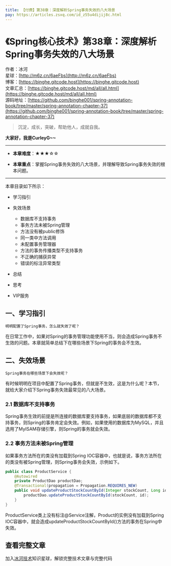 ```yaml
---
title: 【付费】第38章：深度解析Spring事务失效的八大场景
pay: https://articles.zsxq.com/id_z55u4dijij8c.html
---
```


# 《Spring核心技术》第38章：深度解析Spring事务失效的八大场景

作者：冰河
<br/>星球：[http://m6z.cn/6aeFbs](http://m6z.cn/6aeFbs)
<br/>博客：[https://binghe.gitcode.host](https://binghe.gitcode.host)
<br/>文章汇总：[https://binghe.gitcode.host/md/all/all.html](https://binghe.gitcode.host/md/all/all.html)
<br/>源码地址：[https://github.com/binghe001/spring-annotation-book/tree/master/spring-annotation-chapter-37](https://github.com/binghe001/spring-annotation-book/tree/master/spring-annotation-chapter-37)

> 沉淀，成长，突破，帮助他人，成就自我。

**大家好，我是CurleyG~~**

------

* **本章难度**：★★★☆☆

* **本章重点**：掌握Spring事务失效的八大场景，并理解导致Spring事务失效的根本问题。

------

本章目录如下所示：

* 学习指引
* 失效场景
  * 数据库不支持事务
  * 事务方法未被Spring管理
  * 方法没有被public修饰
  * 同一类中方法调用
  * 未配置事务管理器
  * 方法的事务传播类型不支持事务
  * 不正确的捕获异常
  * 错误的标注异常类型

* 总结
* 思考
* VIP服务

## 一、学习指引

`明明配置了Spring事务，怎么就失效了呢？`

在日常工作中，如果对Spring的事务管理功能使用不当，则会造成Spring事务不生效的问题。本章就简单总结下在哪些场景下Spring的事务会不生效。

## 二、失效场景

`Spring事务在哪些场景下会失效呢？`

有时候明明在项目中配置了Spring事务，但就是不生效，这是为什么呢？本节，就给大家介绍下Spring事务失效最常见的八大场景。

### 2.1 数据库不支持事务

Spring事务生效的前提是所连接的数据库要支持事务，如果底层的数据库都不支持事务，则Spring的事务肯定会失效。例如，如果使用的数据库为MySQL，并且选用了MyISAM存储引擎，则Spring的事务就会失效。

### 2.2 事务方法未被Spring管理

如果事务方法所在的类没有加载到Spring IOC容器中，也就是说，事务方法所在的类没有被Spring管理，则Spring事务会失效，示例如下。

```java
public class ProductService {
    @Autowired
    private ProductDao productDao;
    @Transactional(propagation = Propagation.REQUIRES_NEW)
    public void updateProductStockCountById(Integer stockCount, Long id){
        productDao.updateProductStockCountById(stockCount, id);
    }
}
```

ProductService类上没有标注@Service注解，Product的实例没有加载到Spring IOC容器中，就会造成updateProductStockCountById()方法的事务在Spring中失效。

## 查看完整文章

加入[冰河技术](http://m6z.cn/6aeFbs)知识星球，解锁完整技术文章与完整代码
